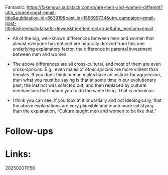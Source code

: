 Fantastic:
https://fakenous.substack.com/p/are-men-and-women-different?utm_source=post-email-title&publication_id=863919&post_id=155699734&utm_campaign=email-post-title&isFreemail=false&r=lewoe&triedRedirect=true&utm_medium=email

- All of the big, well-known differences between men and women that almost everyone has noticed are naturally derived from this one underlying explanatory factor, the difference in parental investment between men and women.

- The above differences are all cross-cultural, and most of them are even cross-_species_. E.g., even males of _other species_ are more violent than females. If you don’t think human males have an instinct for aggression, then what you must be saying is that at some time in our evolutionary past, the instinct was _selected out_, and then replaced by cultural mechanisms that induce you to do the same thing. That is ridiculous.

- I think you can see, if you look at it impartially and not ideologically, that the above explanations are very plausible and much more satisfying than the explanation, “Culture taught men and women to be like that.”
# Follow-ups


# Links: 



202502011158
